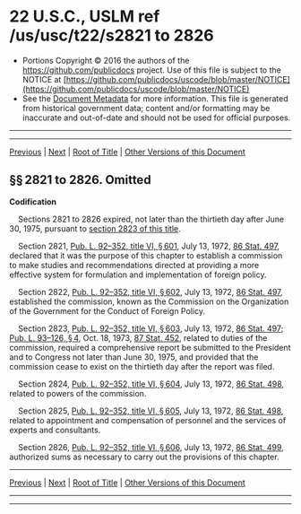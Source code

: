 ---
---

# 22 U.S.C., USLM ref /us/usc/t22/s2821 to 2826

* Portions Copyright © 2016 the authors of the https://github.com/publicdocs project.
  Use of this file is subject to the NOTICE at [https://github.com/publicdocs/uscode/blob/master/NOTICE](https://github.com/publicdocs/uscode/blob/master/NOTICE)
* See the [Document Metadata](././../../../..//README.md) for more information.
  This file is generated from historical government data; content and/or formatting may be inaccurate and out-of-date and should not be used for official purposes.

----------
----------

[Previous](./../../../..//us/usc/t22/ch41/m__us_usc_t22_ch41.md) | [Next](./../../../..//us/usc/t22/ch42/m__us_usc_t22_ch42.md) | [Root of Title](./../../../../) | [Other Versions of this Document](https://publicdocs.github.io/go/links?ns=uslm&ref=%2Fus%2Fusc%2Ft22%2Fs2821+to+2826)

## §§ 2821 to 2826. Omitted

 __Codification__ 

    Sections 2821 to 2826 expired, not later than the thirtieth day after June 30, 1975, pursuant to [section 2823 of this title][/us/usc/t22/s2823].

    Section 2821, [Pub. L. 92–352, title VI, § 601][/us/pl/92/352/s601], July 13, 1972, [86 Stat. 497][/us/stat/86/497], declared that it was the purpose of this chapter to establish a commission to make studies and recommendations directed at providing a more effective system for formulation and implementation of foreign policy.

    Section 2822, [Pub. L. 92–352, title VI, § 602][/us/pl/92/352/s602], July 13, 1972, [86 Stat. 497][/us/stat/86/497], established the commission, known as the Commission on the Organization of the Government for the Conduct of Foreign Policy.

    Section 2823, [Pub. L. 92–352, title VI, § 603][/us/pl/92/352/s603], July 13, 1972, [86 Stat. 497][/us/stat/86/497]; [Pub. L. 93–126, § 4][/us/pl/93/126/s4], Oct. 18, 1973, [87 Stat. 452][/us/stat/87/452], related to duties of the commission, required a comprehensive report be submitted to the President and to Congress not later than June 30, 1975, and provided that the commission cease to exist on the thirtieth day after the report was filed.

    Section 2824, [Pub. L. 92–352, title VI, § 604][/us/pl/92/352/s604], July 13, 1972, [86 Stat. 498][/us/stat/86/498], related to powers of the commission.

    Section 2825, [Pub. L. 92–352, title VI, § 605][/us/pl/92/352/s605], July 13, 1972, [86 Stat. 498][/us/stat/86/498], related to appointment and compensation of personnel and the services of experts and consultants.

    Section 2826, [Pub. L. 92–352, title VI, § 606][/us/pl/92/352/s606], July 13, 1972, [86 Stat. 499][/us/stat/86/499], authorized sums as necessary to carry out the provisions of this chapter.

----------

[Previous](./../../../..//us/usc/t22/ch41/m__us_usc_t22_ch41.md) | [Next](./../../../..//us/usc/t22/ch42/m__us_usc_t22_ch42.md) | [Root of Title](./../../../../) | [Other Versions of this Document](https://publicdocs.github.io/go/links?ns=uslm&ref=%2Fus%2Fusc%2Ft22%2Fs2821+to+2826)

----------
----------

[/us/usc/t22/s2823]: https://publicdocs.github.io/go/links?ns=uslm&ref=%2Fus%2Fusc%2Ft22%2Fs2823
[/us/pl/92/352/s601]: https://publicdocs.github.io/go/links?ns=uslm&ref=%2Fus%2Fpl%2F92%2F352%2Fs601
[/us/stat/86/497]: https://publicdocs.github.io/go/links?ns=uslm&ref=%2Fus%2Fstat%2F86%2F497
[/us/pl/92/352/s602]: https://publicdocs.github.io/go/links?ns=uslm&ref=%2Fus%2Fpl%2F92%2F352%2Fs602
[/us/stat/86/497]: https://publicdocs.github.io/go/links?ns=uslm&ref=%2Fus%2Fstat%2F86%2F497
[/us/pl/92/352/s603]: https://publicdocs.github.io/go/links?ns=uslm&ref=%2Fus%2Fpl%2F92%2F352%2Fs603
[/us/stat/86/497]: https://publicdocs.github.io/go/links?ns=uslm&ref=%2Fus%2Fstat%2F86%2F497
[/us/pl/93/126/s4]: https://publicdocs.github.io/go/links?ns=uslm&ref=%2Fus%2Fpl%2F93%2F126%2Fs4
[/us/stat/87/452]: https://publicdocs.github.io/go/links?ns=uslm&ref=%2Fus%2Fstat%2F87%2F452
[/us/pl/92/352/s604]: https://publicdocs.github.io/go/links?ns=uslm&ref=%2Fus%2Fpl%2F92%2F352%2Fs604
[/us/stat/86/498]: https://publicdocs.github.io/go/links?ns=uslm&ref=%2Fus%2Fstat%2F86%2F498
[/us/pl/92/352/s605]: https://publicdocs.github.io/go/links?ns=uslm&ref=%2Fus%2Fpl%2F92%2F352%2Fs605
[/us/stat/86/498]: https://publicdocs.github.io/go/links?ns=uslm&ref=%2Fus%2Fstat%2F86%2F498
[/us/pl/92/352/s606]: https://publicdocs.github.io/go/links?ns=uslm&ref=%2Fus%2Fpl%2F92%2F352%2Fs606
[/us/stat/86/499]: https://publicdocs.github.io/go/links?ns=uslm&ref=%2Fus%2Fstat%2F86%2F499


